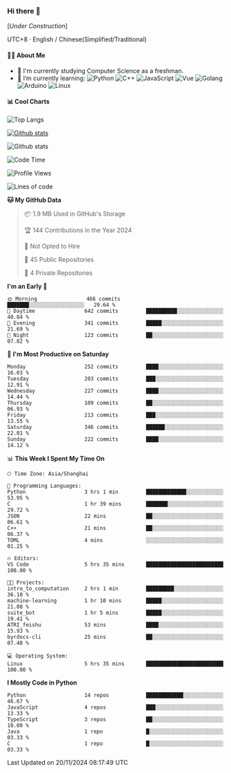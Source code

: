 ### Hi there 👋

\[*Under Construction*\]

UTC+8 · English / Chinese(Simplified/Traditional)

<!--
**NoNormalCreeper/NoNormalCreeper** is a ✨ _special_ ✨ repository because its `README.md` (this file) appears on your GitHub profile.

Here are some ideas to get you started:

- 🔭 I’m currently working on ...
- 🌱 I’m currently learning ...
- 👯 I’m looking to collaborate on ...
- 🤔 I’m looking for help with ...
- 💬 Ask me about ...
- 📫 How to reach me: ...
- 😄 Pronouns: ...
- ⚡ Fun fact: ...
-->

#### 👩‍💻 About Me

- 🏫 I'm currently studying Computer Science as a freshman.
- 🌱 I’m currently learning: 
![Python](https://img.shields.io/badge/-Python-blue?style=flat-square&logo=Python&logoColor=fff)
![C++](https://img.shields.io/badge/-C%2B%2B-00599C?style=flat-square&logo=C%2B%2B&logoColor=fff)
![JavaScript](https://img.shields.io/badge/-JavaScript-ffca18?style=flat-square&logo=JavaScript&logoColor=fff)
![Vue](https://img.shields.io/badge/-Vue-4FC08D?style=flat-square&logo=Vue.js&logoColor=fff)
![Golang](https://img.shields.io/badge/-Go-007d9c?style=flat-square&logo=Go&logoColor=fff)
![Arduino](https://img.shields.io/badge/-Arduino-00979D?style=flat-square&logo=Arduino&logoColor=fff)
![Linux](https://img.shields.io/badge/-Linux-FCC624?style=flat-square&logo=Linux&logoColor=fff)

#### 📊 Cool Charts

![Top Langs](https://github-readme-stats.vercel.app/api/top-langs/?username=NoNormalCreeper&layout=compact)

[![Github stats](https://github-readme-stats.vercel.app/api?username=NoNormalCreeper&show_icons=true)](https://github.com/anuraghazra/github-readme-stats)

![Github stats](https://github-profile-trophy.vercel.app/?username=NoNormalCreeper)


<!--START_SECTION:waka-->
![Code Time](http://img.shields.io/badge/Code%20Time-212%20hrs%2016%20mins-blue)

![Profile Views](http://img.shields.io/badge/Profile%20Views-1-blue)

![Lines of code](https://img.shields.io/badge/From%20Hello%20World%20I%27ve%20Written-2.7%20million%20lines%20of%20code-blue)

**🐱 My GitHub Data** 

> 📦 1.9 MB Used in GitHub's Storage 
 > 
> 🏆 144 Contributions in the Year 2024
 > 
> 🚫 Not Opted to Hire
 > 
> 📜 45 Public Repositories 
 > 
> 🔑 4 Private Repositories 
 > 
**I'm an Early 🐤** 

```text
🌞 Morning                466 commits         ███████░░░░░░░░░░░░░░░░░░   29.64 % 
🌆 Daytime                642 commits         ██████████░░░░░░░░░░░░░░░   40.84 % 
🌃 Evening                341 commits         █████░░░░░░░░░░░░░░░░░░░░   21.69 % 
🌙 Night                  123 commits         ██░░░░░░░░░░░░░░░░░░░░░░░   07.82 % 
```
📅 **I'm Most Productive on Saturday** 

```text
Monday                   252 commits         ████░░░░░░░░░░░░░░░░░░░░░   16.03 % 
Tuesday                  203 commits         ███░░░░░░░░░░░░░░░░░░░░░░   12.91 % 
Wednesday                227 commits         ████░░░░░░░░░░░░░░░░░░░░░   14.44 % 
Thursday                 109 commits         ██░░░░░░░░░░░░░░░░░░░░░░░   06.93 % 
Friday                   213 commits         ███░░░░░░░░░░░░░░░░░░░░░░   13.55 % 
Saturday                 346 commits         ██████░░░░░░░░░░░░░░░░░░░   22.01 % 
Sunday                   222 commits         ████░░░░░░░░░░░░░░░░░░░░░   14.12 % 
```


📊 **This Week I Spent My Time On** 

```text
🕑︎ Time Zone: Asia/Shanghai

💬 Programming Languages: 
Python                   3 hrs 1 min         █████████████░░░░░░░░░░░░   53.95 % 
C                        1 hr 39 mins        ███████░░░░░░░░░░░░░░░░░░   29.72 % 
JSON                     22 mins             ██░░░░░░░░░░░░░░░░░░░░░░░   06.61 % 
C++                      21 mins             ██░░░░░░░░░░░░░░░░░░░░░░░   06.37 % 
TOML                     4 mins              ░░░░░░░░░░░░░░░░░░░░░░░░░   01.25 % 

🔥 Editors: 
VS Code                  5 hrs 35 mins       █████████████████████████   100.00 % 

🐱‍💻 Projects: 
intro_to_computation     2 hrs 1 min         █████████░░░░░░░░░░░░░░░░   36.10 % 
machine-learning         1 hr 10 mins        █████░░░░░░░░░░░░░░░░░░░░   21.08 % 
suite_bot                1 hr 5 mins         █████░░░░░░░░░░░░░░░░░░░░   19.41 % 
ATRI_feishu              53 mins             ████░░░░░░░░░░░░░░░░░░░░░   15.93 % 
byrdocs-cli              25 mins             ██░░░░░░░░░░░░░░░░░░░░░░░   07.48 % 

💻 Operating System: 
Linux                    5 hrs 35 mins       █████████████████████████   100.00 % 
```

**I Mostly Code in Python** 

```text
Python                   14 repos            ████████████░░░░░░░░░░░░░   46.67 % 
JavaScript               4 repos             ███░░░░░░░░░░░░░░░░░░░░░░   13.33 % 
TypeScript               3 repos             ██░░░░░░░░░░░░░░░░░░░░░░░   10.00 % 
Java                     1 repo              █░░░░░░░░░░░░░░░░░░░░░░░░   03.33 % 
C                        1 repo              █░░░░░░░░░░░░░░░░░░░░░░░░   03.33 % 
```




 Last Updated on 20/11/2024 08:17:49 UTC
<!--END_SECTION:waka-->

